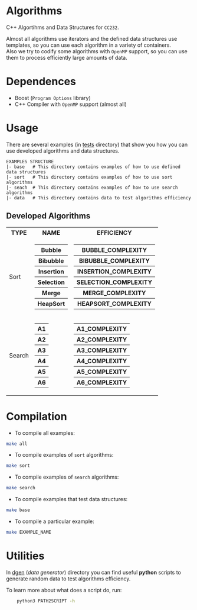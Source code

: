 # Algorithms
C++ Algortihms and Data Structures for `CC232`.

Almost all algorithms use iterators and the defined data structures use templates, so you can use each algorithm in a variety of containers.  
Also we try to codify some algorithms with `OpenMP` support, so you can use them to process efficiently large amounts of data.

# Dependences
* Boost (`Program Options` library)
* C++ Compiler with `OpenMP` support (almost all)

# Usage
There are several examples (in [tests](https://github.com/glozanoa/algorithms/tree/master/tests) directory) that show you how you can use developed algorithms and  data structures.

```
EXAMPLES STRUCTURE
|- base   # This directory contains examples of how to use defined data structures
|- sort   # This directory contains examples of how to use sort algorithms
|- seach  # This directory contains examples of how to use search algorithms
|- data   # This directory contains data to test algorithms efficiency
```
## Developed Algorithms


<table>
    <tr>
        <th> TYPE </th>
        <th> NAME </th>
        <th> EFFICIENCY </th>
    </tr>
    <tr>
        <td> Sort </td>
        <td>
            <table>
                <tr>
                    <th> Bubble </th>
                </tr>
                <tr>
                    <th> Bibubble </th>
                </tr>
                <tr>
                    <th> Insertion </th>
                </tr>
                <tr>
                    <th> Selection </th>
                </tr>
                <tr>
                    <th> Merge </th>
                </tr>
                <tr>
                    <th> HeapSort </th>
                </tr>
            </table>
        </td>
        <td>
            <table>
                <tr>
                    <th> BUBBLE_COMPLEXITY </th>
                </tr>
                <tr>
                    <th> BIBUBBLE_COMPLEXITY </th>
                </tr>
                <tr>
                    <th> INSERTION_COMPLEXITY </th>
                </tr>
                <tr>
                    <th> SELECTION_COMPLEXITY </th>
                </tr>
                <tr>
                    <th> MERGE_COMPLEXITY </th>
                </tr>
                <tr>
                    <th> HEAPSORT_COMPLEXITY </th>
                </tr>
            </table>
        </td>
    </tr>
    <tr>
        <td> Search </td>
        <td>
            <table>
                <tr>
                    <th> A1 </th>
                </tr>
                <tr>
                    <th> A2 </th>
                </tr>
                <tr>
                    <th> A3 </th>
                </tr>
                <tr>
                    <th> A4 </th>
                </tr>
                <tr>
                    <th> A5 </th>
                </tr>
                <tr>
                    <th> A6 </th>
                </tr>
            </table>
        </td>
        <td>
            <table>
                <tr>
                    <th> A1_COMPLEXITY </th>
                </tr>
                <tr>
                    <th> A2_COMPLEXITY </th>
                </tr>
                <tr>
                    <th> A3_COMPLEXITY </th>
                </tr>
                <tr>
                    <th> A4_COMPLEXITY </th>
                </tr>
                <tr>
                    <th> A5_COMPLEXITY </th>
                </tr>
                <tr>
                    <th> A6_COMPLEXITY </th>
                </tr>
            </table>
        </td>
    </tr>
</table>

<!-- | Algorithm | Efficiency | -->
<!-- |-----------|------------| -->
<!-- | bubble    |            | -->
<!-- | bibubble  |            | -->
<!-- | insertion |            | -->
<!-- | selection |            | -->
<!-- | merge     |            | -->
<!-- | heap sort | O(n log n) | -->


# Compilation
* To compile all examples:
```bash
make all
```

* To compile examples of `sort` algorithms:
```bash
make sort
```

* To compile examples of `search` algorithms:
```bash
make search
```
* To compile examples that test data structures:
```bash
make base
```

* To compile a particular example:

```bash
make EXAMPLE_NAME
```

# Utilities
In [dgen](https://github.com/glozanoa/algorithms/tree/master/dgen) (*data generator*) directory you can find useful **python** scripts to generate random data to test algorithms efficiency.

To learn more about what does a script do, run:

```bash
    python3 PATH2SCRIPT -h
```

